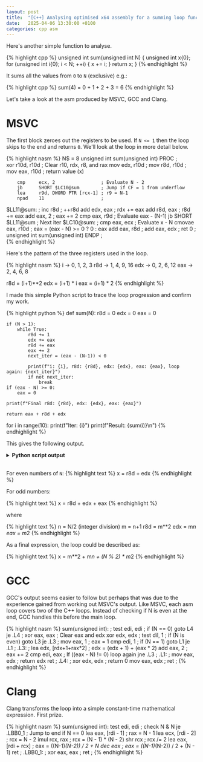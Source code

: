 ```yaml
---
layout: post
title:  "[C++] Analysing optimised x64 assembly for a summing loop function"
date:   2025-04-06 13:30:00 +0100
categories: cpp asm
---
```


Here's another simple function to analyse.

{% highlight cpp %}
unsigned int sum(unsigned int N) {
    unsigned int x{0};
    for (unsigned int i{0}; i < N; ++i) {
        x += i;
    }
    return x;
}
{% endhighlight %}

It sums all the values from `0` to `N` (exclusive) e.g.:

{% highlight cpp %}
sum(4) = 0 + 1 + 2 + 3 = 6
{% endhighlight %}

Let's take a look at the asm produced by MSVC, GCC and Clang.



# MSVC

The first block zeroes out the registers to be used.
If `N <= 1` then the loop skips to the end and returns `0`.
We'll look at the loop in more detail below.

{% highlight nasm %}
N$ = 8
unsigned int sum(unsigned int) PROC    ;   
        xor     r10d, r10d             ; Clear r10, rdx, r8, and rax
        mov     edx, r10d              ;
        mov     r8d, r10d              ; 
        mov     eax, r10d              ; return value (x)
        
        cmp     ecx, 2                 ; Evaluate N - 2
        jb      SHORT $LC10@sum        ; Jump if CF = 1 from underflow
        lea     r9d, DWORD PTR [rcx-1] ; r9 = N-1
        npad    11                     ; 
$LL11@sum:                             ;
        inc     r8d                    ; ++r8d
        add     edx, eax               ; rdx += eax
        add     r8d, eax               ; r8d += eax
        add     eax, 2                 ; eax += 2
        cmp     eax, r9d               ; Evaluate eax - (N-1)
        jb      SHORT $LL11@sum        ; Next iter
$LC10@sum:                             ;
        cmp     eax, ecx               ; Evaluate x - N
        cmovae  eax, r10d              ; eax = (eax - N) >= 0 ? 0 : eax
        add     eax, r8d               ; 
        add     eax, edx               ; 
        ret     0                      ;
unsigned int sum(unsigned int) ENDP    ;                         
{% endhighlight %}

Here's the pattern of the three registers used in the loop.

{% highlight nasm %}
i   -> 0, 1, 2, 3
r8d -> 1, 4, 9, 16
edx -> 0, 2, 6, 12
eax -> 2, 4, 6, 8

r8d = (i+1)**2
edx = (i+1) * i
eax = (i+1) * 2
{% endhighlight %}

I made this simple Python script to trace the loop progression and confirm my work.

{% highlight python %}
def sum(N):
    r8d = 0
    edx = 0
    eax = 0

    if (N > 1):
        while True:
            r8d += 1
            edx += eax
            r8d += eax
            eax += 2
            next_iter = (eax - (N-1)) < 0

            print(f"i: {i}, r8d: {r8d}, edx: {edx}, eax: {eax}, loop again: {next_iter}")
            if not next_iter:
                break
    if (eax - N) >= 0:
        eax = 0

    print(f"Final r8d: {r8d}, edx: {edx}, eax: {eax}")

    return eax + r8d + edx

for i in range(10):
    print(f"Iter: {i}")
    print(f"Result: {sum(i)}\n")
{% endhighlight %}

This gives the following output.

<details>
<summary>
<b>Python script output</b>
</summary>
{% highlight text %}
Iter: 0
Final r8d: 0, edx: 0, eax: 0
Result: 0

Iter: 1
Final r8d: 0, edx: 0, eax: 0
Result: 0

Iter: 2
i: 2, r8d: 1, edx: 0, eax: 2, loop again: False
Final r8d: 1, edx: 0, eax: 0
Result: 1

Iter: 3
i: 3, r8d: 1, edx: 0, eax: 2, loop again: False
Final r8d: 1, edx: 0, eax: 2
Result: 3

Iter: 4
i: 4, r8d: 1, edx: 0, eax: 2, loop again: True
i: 4, r8d: 4, edx: 2, eax: 4, loop again: False
Final r8d: 4, edx: 2, eax: 0
Result: 6

Iter: 5
i: 5, r8d: 1, edx: 0, eax: 2, loop again: True
i: 5, r8d: 4, edx: 2, eax: 4, loop again: False
Final r8d: 4, edx: 2, eax: 4
Result: 10

Iter: 6
i: 6, r8d: 1, edx: 0, eax: 2, loop again: True
i: 6, r8d: 4, edx: 2, eax: 4, loop again: True
i: 6, r8d: 9, edx: 6, eax: 6, loop again: False
Final r8d: 9, edx: 6, eax: 0
Result: 15

Iter: 7
i: 7, r8d: 1, edx: 0, eax: 2, loop again: True
i: 7, r8d: 4, edx: 2, eax: 4, loop again: True
i: 7, r8d: 9, edx: 6, eax: 6, loop again: False
Final r8d: 9, edx: 6, eax: 6
Result: 21

Iter: 8
i: 8, r8d: 1, edx: 0, eax: 2, loop again: True
i: 8, r8d: 4, edx: 2, eax: 4, loop again: True
i: 8, r8d: 9, edx: 6, eax: 6, loop again: True
i: 8, r8d: 16, edx: 12, eax: 8, loop again: False
Final r8d: 16, edx: 12, eax: 0
Result: 28

Iter: 9
i: 9, r8d: 1, edx: 0, eax: 2, loop again: True
i: 9, r8d: 4, edx: 2, eax: 4, loop again: True
i: 9, r8d: 9, edx: 6, eax: 6, loop again: True
i: 9, r8d: 16, edx: 12, eax: 8, loop again: False
Final r8d: 16, edx: 12, eax: 8
Result: 36
{% endhighlight %}
</details>
<br>

For even numbers of `N`:
{% highlight text %}
x = r8d + edx
{% endhighlight %}
 
For odd numbers:

{% highlight text %}
x = r8d + edx + eax
{% endhighlight %}

where

{% highlight text %}
n = N/2 (integer division)
m = n+1
r8d = m**2
edx = m*n
eax = m*2
{% endhighlight %}
 
As a final expression, the loop could be described as: 

{% highlight text %}
x = m**2 + m*n + (N % 2) * m*2
{% endhighlight %}

# GCC

GCC's output seems easier to follow but perhaps that was due to the experience gained from working out MSVC's output.
Like MSVC, each asm loop covers two of the C++ loops.
Instead of checking if N is even at the end, GCC handles this before the main loop.

{% highlight nasm %}
sum(unsigned int):                 ;
        test    edi, edi           ; if (N == 0) goto L4
        je      .L4                ; 
        xor     eax, eax           ; Clear eax and edx
        xor     edx, edx           ;
        test    dil, 1             ; if (N is even) goto L3
        je      .L3                ; 
        mov     eax, 1             ; eax = 1
        cmp     edi, 1             ; if (N == 1) goto L1
        je      .L1                ; 
.L3:                               ;
        lea     edx, [rdx+1+rax*2] ; edx = (edx + 1) + (eax * 2)
        add     eax, 2             ; eax += 2
        cmp     edi, eax           ; If ((eax - N) != 0) loop again
        jne     .L3                ; 
.L1:                               ;
        mov     eax, edx           ; return edx
        ret                        ; 
.L4:                               ; 
        xor     edx, edx           ; return 0
        mov     eax, edx           ;
        ret                        ;
{% endhighlight %}

# Clang

Clang transforms the loop into a simple constant-time mathematical expression.
First prize.

{% highlight nasm %}
sum(unsigned int):
        test    edi, edi                ; check N & N
        je      .LBB0_1                 ; Jump to end if N == 0
        lea     eax, [rdi - 1]          ; rax = N - 1 
        lea     ecx, [rdi - 2]          ; rcx = N - 2 
        imul    rcx, rax                ; rcx = (N - 1) * (N - 2)
        shr     rcx                     ; rcx /= 2
        lea     eax, [rdi + rcx]        ; eax = ((N-1)*(N-2)) / 2 + N
        dec     eax                     ; eax = ((N-1)*(N-2)) / 2 + (N - 1)
        ret                             ; 
.LBB0_1:                                ;
        xor     eax, eax                ;
        ret                             ;
{% endhighlight %}
